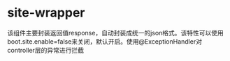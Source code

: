 # site-wrapper
该组件主要封装返回值response，自动封装成统一的json格式。该特性可以使用boot.site.enable=false来关闭，默认开启。使用@ExceptionHandler对controller层的异常进行拦截
